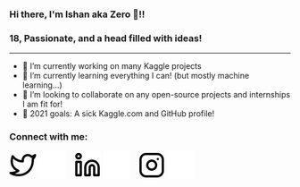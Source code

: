 ### Hi there, I'm Ishan aka Zero 👋!!

### 18, Passionate, and a head filled with ideas!

---

- 🔭 I’m currently working on many Kaggle projects
- 🌱 I’m currently learning everything I can! (but mostly machine learning...)
- 👯 I’m looking to collaborate on any open-source projects and internships I am fit for!
- 💬 2021 goals: A sick Kaggle.com and GitHub profile!

### Connect with me:

[![website](./img/twitter-light.svg)](https://twitter.com/art_of_zero#gh-light-mode-only)
[![website](./img/twitter-dark.svg)](https://twitter.com/art_of_zero#gh-dark-mode-only)
&nbsp;&nbsp;
[![website](./img/linkedin-light.svg)](https://www.linkedin.com/in/ishan-shishodiya-5100061b9#gh-light-mode-only)
[![website](./img/linkedin-dark.svg)](https://www.linkedin.com/in/ishan-shishodiya-5100061b9#gh-dark-mode-only)
&nbsp;&nbsp;
[![website](./img/instagram-light.svg)](https://www.instagram.com/sly_of_zero/#gh-light-mode-only)
[![website](./img/instagram-dark.svg)](https://www.instagram.com/sly_of_zero/#gh-dark-mode-only)
